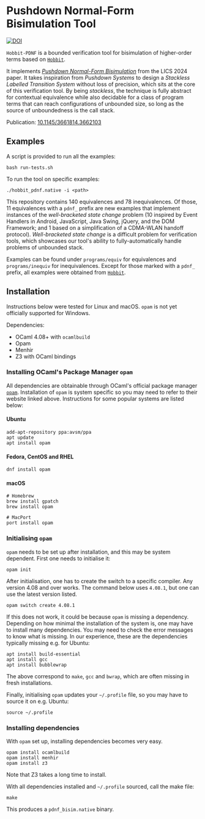 # Pushdown Normal-Form Bisimulation Tool
[![DOI](https://zenodo.org/badge/DOI/10.5281/zenodo.11128050.svg)](https://doi.org/10.5281/zenodo.11128050)

`Hobbit-PDNF` is a bounded verification tool for bisimulation of higher-order terms based on [`Hobbit`](https://github.com/LaifsV1/Hobbit). 

It implements [*Pushdown Normal-Form Bisimulation*](https://doi.org/10.1145/3661814.3662103) from the LICS 2024 paper. It takes inspiration from *Pushdown Systems* to design a *Stackless Labelled Transition System* without loss of precision, which sits at the core of this verification tool. By being *stackless*, the technique is fully abstract for contextual equivalence while also decidable for a class of program terms that can reach configurations of unbounded size, so long as the source of unboundedness is the call stack.

Publication: [10.1145/3661814.3662103](https://doi.org/10.1145/3661814.3662103)

## Examples
A script is provided to run all the examples:
```
bash run-tests.sh
```
To run the tool on specific examples:
```
./hobbit_pdnf.native -i <path>
```
This repository contains 140 equivalences and 78 inequivalences. Of those, 11 equivalences with a `pdnf_` prefix are new examples that implement instances of the *well-bracketed state change* problem (10 inspired by Event Handlers in Android, JavaScript, Java Swing, jQuery, and the DOM Framework; and 1 based on a simplification of a CDMA-WLAN handoff protocol). *Well-bracketed state change* is a difficult problem for verification tools, which showcases our tool's ability to fully-automatically handle problems of unbounded stack.

Examples can be found under `programs/equiv` for equivalences and `programs/inequiv` for inequivalences. Except for those marked with a `pdnf_` prefix, all examples were obtained from [`Hobbit`](https://doi.org/10.1007/978-3-030-99527-0_10).


## Installation

Instructions below were tested for Linux and macOS. `opam` is not yet officially supported for Windows.

Dependencies:
- OCaml 4.08+ with `ocamlbuild`
- Opam
- Menhir
- Z3 with OCaml bindings

### Installing OCaml's Package Manager `opam`

All dependencies are obtainable through OCaml's official package manager [`opam`](http://opam.ocaml.org/doc/Install.html). Installation of `opam` is system specific so you may need to refer to their website linked above. Instructions for some popular systems are listed below:
#### Ubuntu
```
add-apt-repository ppa:avsm/ppa
apt update
apt install opam
```
#### Fedora, CentOS and RHEL
```
dnf install opam
```
#### macOS
```
# Homebrew
brew install gpatch
brew install opam

# MacPort
port install opam
```

### Initialising `opam`

`opam` needs to be set up after installation, and this may be system dependent. First one needs to initialise it:
```
opam init
```
After initialisation, one has to create the switch to a specific compiler. Any version 4.08 and over works. The command below uses `4.08.1`, but one can use the latest version listed.
```
opam switch create 4.08.1
```
If this does not work, it could be because `opam` is missing a dependency. Depending on how minimal the installation of the system is, one may have to install many dependencies. You may need to check the error messages to know what is missing. In our experience, these are the dependencies typically missing e.g. for Ubuntu:
```
apt install build-essential
apt install gcc
apt install bubblewrap
```
The above correspond to `make`, `gcc` and `bwrap`, which are often missing in fresh installations.

Finally, initialising `opam` updates your `~/.profile` file, so you may have to source it on e.g. Ubuntu:
```
source ~/.profile
```

### Installing dependencies

With `opam` set up, installing dependencies becomes very easy.
```
opam install ocamlbuild
opam install menhir
opam install z3
```
Note that Z3 takes a long time to install.

With all dependencies installed and `~/.profile` sourced, call the make file:
```
make
```
This produces a `pdnf_bisim.native` binary.

